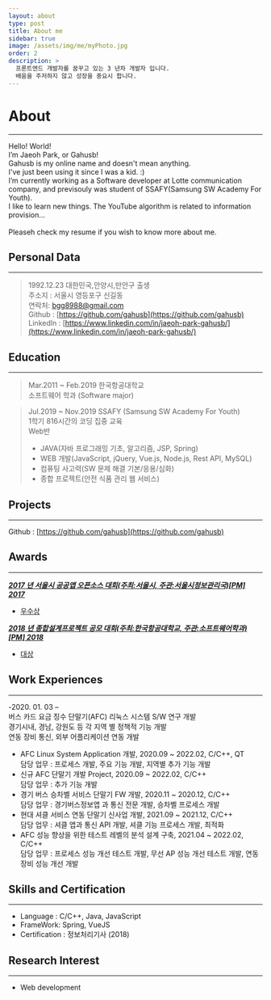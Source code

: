 ```yaml
---
layout: about
type: post
title: About me
sidebar: true
image: /assets/img/me/myPhoto.jpg
order: 2
description: >
  프론트엔드 개발자를 꿈꾸고 있는 3 년차 개발자 입니다.
  배움을 주저하지 않고 성장을 중요시 합니다.
---
```


# About

<!--author-->

***
<center>
<span style="font-size:170%;font-weight:bold"></span>
</center>
Hello! World! <br>
I’m Jaeoh Park, or Gahusb! <br>
Gahusb is my online name and doesn't mean anything. <br>
I've just been using it since I was a kid. :) <br>
I’m currently working as a Software developer at Lotte communication company, and previsouly was student of SSAFY(Samsung SW Academy For Youth). <br>
I like to learn new things. The YouTube algorithm is related to information provision... <br>
 <br>
Pleaseh check my resume if you wish to know more about me. <br>

## Personal Data
---
> 1992.12.23 대한민국,안양시,만안구 출생 <br>
> 주소지 : 서울시 영등포구 신길동 <br>
> 연락처: bgg8988@gmail.com <br>
> Github : [https://github.com/gahusb](https://github.com/gahusb) <br>
> LinkedIn : [https://www.linkedin.com/in/jaeoh-park-gahusb/](https://www.linkedin.com/in/jaeoh-park-gahusb/) <br>

## Education
---
> Mar.2011 ~ Feb.2019 한국항공대학교 <br>
> 소프트웨어 학과 (Software major) <br>

> Jul.2019 ~ Nov.2019 SSAFY (Samsung SW Academy For Youth) <br>
> 1학기 816시간의 코딩 집중 교육 <br>
> Web반 <br>
> - JAVA(자바 프로그래밍 기초, 알고리즘, JSP, Spring)
> - WEB 개발(JavaScript, jQuery, Vue.js, Node.js, Rest API, MySQL)
> - 컴퓨팅 사고력(SW 문제 해결 기본/응용/심화)
> - 종합 프로젝트(안전 식품 관리 웹 서비스)

## Projects
---
Github : [https://github.com/gahusb](https://github.com/gahusb) <br>

## Awards
---
[***2017 년 서울시 공공앱 오픈소스 대회(주최:서울시, 주관:서울시정보관리국)[PM] 2017***](https://www.wevity.com/index_university.php?c=find&s=_university&gbn=viewok&gp=1742&ix=17286)
- [우수상](https://opengov.seoul.go.kr/sanction/15397439)</a>

[***2018 년 종합설계프로젝트 공모 대회(주최:한국항공대학교, 주관:소프트웨어학과)[PM] 2018***](https://www.youtube.com/watch?v=ah9MZQ0PjMI&t=60s)
- [대상](https://blog.naver.com/khw11044/222152408161)</a>

## Work Experiences
---
-2020. 01. 03 – <br>
버스 카드 요금 징수 단말기(AFC) 리눅스 시스템 S/W 연구 개발 <br>
경기시내, 경남, 강원도 등 각 지역 별 정책적 기능 개발 <br>
연동 장비 통신, 외부 어플리케이션 연동 개발 <br>

>
 - AFC Linux System Application 개발, 2020.09 ~ 2022.02, C/C++, QT <br>
 담당 업무 : 프로세스 개발, 주요 기능 개발, 지역별 추가 기능 개발 <br>
 - 신규 AFC 단말기 개발 Project, 2020.09 ~ 2022.02, C/C++ <br>
 담당 업무 : 추가 기능 개발 <br>
 - 경기 버스 승차벨 서비스 단말기 FW 개발, 2020.11 ~ 2020.12, C/C++ <br>
 담당 업무 : 경기버스정보앱 과 통신 전문 개발, 승차벨 프로세스 개발 <br>
 - 현대 셔클 서비스 연동 단말기 신사업 개발, 2021.09 ~ 2021.12, C/C++ <br>
 담당 업무 : 셔클 앱과 통신 API 개발, 셔클 기능 프로세스 개발, 최적화 <br>
 - AFC 성능 향상을 위한 테스트 레벨의 분석 설계 구축, 2021.04 ~ 2022.02, C/C++ <br>
 담당 업무 : 프로세스 성능 개선 테스트 개발, 무선 AP 성능 개선 테스트 개발, 연동장비 성능 개선 개발 <br>

## Skills and Certification
---
- Language : C/C++, Java, JavaScript <br>
- FrameWork: Spring, VueJS <br>
- Certification : 정보처리기사 (2018) <br>


## Research Interest
---
* Web development